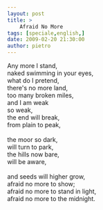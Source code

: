 ```yaml
---
layout: post
title: >
    Afraid No More
tags: [speciale,english,]
date: 2009-02-20 21:30:00
author: pietro
---
```

Any more I stand,<br/>naked swimming in your eyes,<br/>what do I pretend,<br/>there's no more land,<br/>too many broken miles,<br/>and I am weak<br/>so weak,<br/>the end will break,<br/>from plain to peak,<br/><br/>the moor so dark,<br/>will turn to park,<br/>the hills now bare,<br/>will be aware,<br/><br/>and seeds will higher grow,<br/>afraid no more to show;<br/>afraid no more to stand in light,<br/>afraid no more to the midnight.
